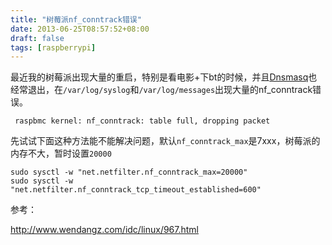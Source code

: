 ```yaml
---
title: "树莓派nf_conntrack错误"
date: 2013-06-25T08:57:52+08:00
draft: false
tags: [raspberrypi]
---
```

最近我的树莓派出现大量的重启，特别是看电影+下bt的时候，并且[Dnsmasq](http://www.thekelleys.org.uk/dnsmasq/doc.html)也经常退出，在`/var/log/syslog`和`/var/log/messages`出现大量的nf_conntrack错误。

```
 raspbmc kernel: nf_conntrack: table full, dropping packet
```

<!--more-->

先试试下面这种方法能不能解决问题，默认`nf_conntrack_max`是7xxx，树莓派的内存不大，暂时设置`20000`

```
sudo sysctl -w "net.netfilter.nf_conntrack_max=20000"
sudo sysctl -w "net.netfilter.nf_conntrack_tcp_timeout_established=600"
```

参考：

<http://www.wendangz.com/idc/linux/967.html>
